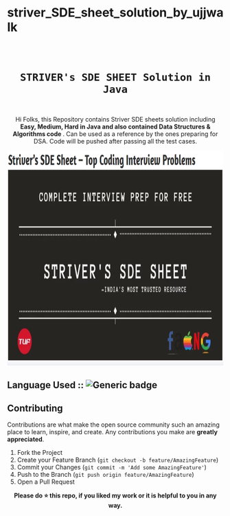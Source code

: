 # striver_SDE_sheet_solution_by_ujjwalk

<code>
  <h1 align="center">STRIVER's SDE SHEET Solution in Java</h1>
</code>

<p align="center">
  Hi Folks, this Repository contains Striver SDE sheets solution including <b>Easy, Medium, Hard in Java and also contained Data Structures & Algorithms code </b>. Can be used as a reference by the ones preparing for DSA. Code will be pushed after passing all the test cases.
</p>

<p align="center">
<img src="https://github.com/the-wolverine-coder-UjjwalKumar/striver_SDE_sheet_ujjwalk/blob/main/assets/Striver_SDE_Pic.png" height="500" alt="STRIVER's sheet"/>
</p>

## Language Used :: ![Generic badge](https://img.shields.io/badge/Java-orange)


## Contributing

Contributions are what make the open source community such an amazing place to learn, inspire, and create. Any contributions you make are **greatly appreciated**.

1. Fork the Project
2. Create your Feature Branch (`git checkout -b feature/AmazingFeature`)
3. Commit your Changes (`git commit -m 'Add some AmazingFeature'`)
4. Push to the Branch (`git push origin feature/AmazingFeature`)
5. Open a Pull Request

<div align="center">
  <b>Please do ⭐ this repo, if you liked my work or it is helpful to you in any way.</b>
</div>